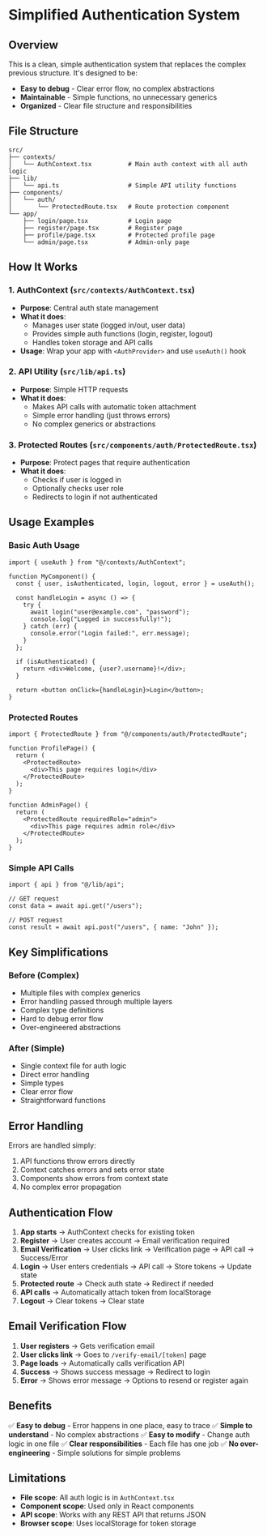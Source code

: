 # Simplified Authentication System

## Overview

This is a clean, simple authentication system that replaces the complex previous structure. It's designed to be:

- **Easy to debug** - Clear error flow, no complex abstractions
- **Maintainable** - Simple functions, no unnecessary generics
- **Organized** - Clear file structure and responsibilities

## File Structure

```
src/
├── contexts/
│   └── AuthContext.tsx          # Main auth context with all auth logic
├── lib/
│   └── api.ts                   # Simple API utility functions
├── components/
│   └── auth/
│       └── ProtectedRoute.tsx   # Route protection component
└── app/
    ├── login/page.tsx           # Login page
    ├── register/page.tsx        # Register page
    ├── profile/page.tsx         # Protected profile page
    └── admin/page.tsx           # Admin-only page
```

## How It Works

### 1. AuthContext (`src/contexts/AuthContext.tsx`)

- **Purpose**: Central auth state management
- **What it does**:
  - Manages user state (logged in/out, user data)
  - Provides simple auth functions (login, register, logout)
  - Handles token storage and API calls
- **Usage**: Wrap your app with `<AuthProvider>` and use `useAuth()` hook

### 2. API Utility (`src/lib/api.ts`)

- **Purpose**: Simple HTTP requests
- **What it does**:
  - Makes API calls with automatic token attachment
  - Simple error handling (just throws errors)
  - No complex generics or abstractions

### 3. Protected Routes (`src/components/auth/ProtectedRoute.tsx`)

- **Purpose**: Protect pages that require authentication
- **What it does**:
  - Checks if user is logged in
  - Optionally checks user role
  - Redirects to login if not authenticated

## Usage Examples

### Basic Auth Usage

```tsx
import { useAuth } from "@/contexts/AuthContext";

function MyComponent() {
  const { user, isAuthenticated, login, logout, error } = useAuth();

  const handleLogin = async () => {
    try {
      await login("user@example.com", "password");
      console.log("Logged in successfully!");
    } catch (err) {
      console.error("Login failed:", err.message);
    }
  };

  if (isAuthenticated) {
    return <div>Welcome, {user?.username}!</div>;
  }

  return <button onClick={handleLogin}>Login</button>;
}
```

### Protected Routes

```tsx
import { ProtectedRoute } from "@/components/auth/ProtectedRoute";

function ProfilePage() {
  return (
    <ProtectedRoute>
      <div>This page requires login</div>
    </ProtectedRoute>
  );
}

function AdminPage() {
  return (
    <ProtectedRoute requiredRole="admin">
      <div>This page requires admin role</div>
    </ProtectedRoute>
  );
}
```

### Simple API Calls

```tsx
import { api } from "@/lib/api";

// GET request
const data = await api.get("/users");

// POST request
const result = await api.post("/users", { name: "John" });
```

## Key Simplifications

### Before (Complex)

- Multiple files with complex generics
- Error handling passed through multiple layers
- Complex type definitions
- Hard to debug error flow
- Over-engineered abstractions

### After (Simple)

- Single context file for auth logic
- Direct error handling
- Simple types
- Clear error flow
- Straightforward functions

## Error Handling

Errors are handled simply:

1. API functions throw errors directly
2. Context catches errors and sets error state
3. Components show errors from context state
4. No complex error propagation

## Authentication Flow

1. **App starts** → AuthContext checks for existing token
2. **Register** → User creates account → Email verification required
3. **Email Verification** → User clicks link → Verification page → API call → Success/Error
4. **Login** → User enters credentials → API call → Store tokens → Update state
5. **Protected route** → Check auth state → Redirect if needed
6. **API calls** → Automatically attach token from localStorage
7. **Logout** → Clear tokens → Clear state

## Email Verification Flow

1. **User registers** → Gets verification email
2. **User clicks link** → Goes to `/verify-email/[token]` page
3. **Page loads** → Automatically calls verification API
4. **Success** → Shows success message → Redirect to login
5. **Error** → Shows error message → Options to resend or register again

## Benefits

✅ **Easy to debug** - Error happens in one place, easy to trace
✅ **Simple to understand** - No complex abstractions
✅ **Easy to modify** - Change auth logic in one file
✅ **Clear responsibilities** - Each file has one job
✅ **No over-engineering** - Simple solutions for simple problems

## Limitations

- **File scope**: All auth logic is in `AuthContext.tsx`
- **Component scope**: Used only in React components
- **API scope**: Works with any REST API that returns JSON
- **Browser scope**: Uses localStorage for token storage
